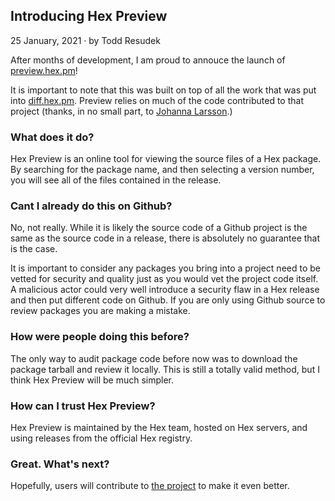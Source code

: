 ## Introducing Hex Preview

<div class="subtitle"><time datetime="2021-01-25T00:00:00Z">25 January, 2021</time> · by Todd Resudek</div>

After months of development, I am proud to annouce the launch of [preview.hex.pm](https://preview.hex.pm)! 

It is important to note that this was built on top of all the work that was put into [diff.hex.pm](https://diff.hex.pm). Preview relies on much of the code contributed to that project (thanks, in no small part, to [Johanna Larsson](https://github.com/joladev).)

### What does it do?

Hex Preview is an online tool for viewing the source files of a Hex package. By searching for the package name, and then selecting a version number, you will see all of the files contained in the release.

### Cant I already do this on Github?

No, not really. While it is likely the source code of a Github project is the same as the source code in a release, there is absolutely no guarantee that is the case.

It is important to consider any packages you bring into a project need to be vetted for security and quality just as you would vet the project code itself. A malicious actor could very well introduce a security flaw in a Hex release and then put different code on Github. If you are only using Github source to review packages you are making a mistake.

### How were people doing this before?

The only way to audit package code before now was to download the package tarball and review it locally. This is still a totally valid method, but I think Hex Preview will be much simpler.

### How can I trust Hex Preview?

Hex Preview is maintained by the Hex team, hosted on Hex servers, and using releases from the official Hex registry.

### Great. What's next?

Hopefully, users will contribute to [the project](https://github.com/hexpm/preview) to make it even better.
